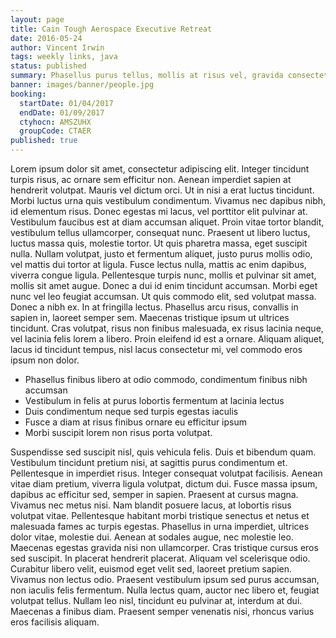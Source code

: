 ```yaml
---
layout: page
title: Cain Tough Aerospace Executive Retreat
date: 2016-05-24
author: Vincent Irwin
tags: weekly links, java
status: published
summary: Phasellus purus tellus, mollis at risus vel, gravida consectetur augue.
banner: images/banner/people.jpg
booking:
  startDate: 01/04/2017
  endDate: 01/09/2017
  ctyhocn: AMSZUHX
  groupCode: CTAER
published: true
---
```

Lorem ipsum dolor sit amet, consectetur adipiscing elit. Integer tincidunt turpis risus, ac ornare sem efficitur non. Aenean imperdiet sapien at hendrerit volutpat. Mauris vel dictum orci. Ut in nisi a erat luctus tincidunt. Morbi luctus urna quis vestibulum condimentum. Vivamus nec dapibus nibh, id elementum risus. Donec egestas mi lacus, vel porttitor elit pulvinar at. Vestibulum faucibus est at diam accumsan aliquet. Proin vitae tortor blandit, vestibulum tellus ullamcorper, consequat nunc. Praesent ut libero luctus, luctus massa quis, molestie tortor. Ut quis pharetra massa, eget suscipit nulla. Nullam volutpat, justo et fermentum aliquet, justo purus mollis odio, vel mattis dui tortor at ligula. Fusce lectus nulla, mattis ac enim dapibus, viverra congue ligula.
Pellentesque turpis nunc, mollis et pulvinar sit amet, mollis sit amet augue. Donec a dui id enim tincidunt accumsan. Morbi eget nunc vel leo feugiat accumsan. Ut quis commodo elit, sed volutpat massa. Donec a nibh ex. In at fringilla lectus. Phasellus arcu risus, convallis in sapien in, laoreet semper sem. Maecenas tristique ipsum ut ultrices tincidunt. Cras volutpat, risus non finibus malesuada, ex risus lacinia neque, vel lacinia felis lorem a libero. Proin eleifend id est a ornare. Aliquam aliquet, lacus id tincidunt tempus, nisl lacus consectetur mi, vel commodo eros ipsum non dolor.

* Phasellus finibus libero at odio commodo, condimentum finibus nibh accumsan
* Vestibulum in felis at purus lobortis fermentum at lacinia lectus
* Duis condimentum neque sed turpis egestas iaculis
* Fusce a diam at risus finibus ornare eu efficitur ipsum
* Morbi suscipit lorem non risus porta volutpat.

Suspendisse sed suscipit nisl, quis vehicula felis. Duis et bibendum quam. Vestibulum tincidunt pretium nisi, at sagittis purus condimentum et. Pellentesque in imperdiet risus. Integer consequat volutpat facilisis. Aenean vitae diam pretium, viverra ligula volutpat, dictum dui. Fusce massa ipsum, dapibus ac efficitur sed, semper in sapien. Praesent at cursus magna. Vivamus nec metus nisi. Nam blandit posuere lacus, at lobortis risus volutpat vitae. Pellentesque habitant morbi tristique senectus et netus et malesuada fames ac turpis egestas. Phasellus in urna imperdiet, ultrices dolor vitae, molestie dui. Aenean at sodales augue, nec molestie leo.
Maecenas egestas gravida nisi non ullamcorper. Cras tristique cursus eros sed suscipit. In placerat hendrerit placerat. Aliquam vel scelerisque odio. Curabitur libero velit, euismod eget velit sed, laoreet pretium sapien. Vivamus non lectus odio. Praesent vestibulum ipsum sed purus accumsan, non iaculis felis fermentum. Nulla lectus quam, auctor nec libero et, feugiat volutpat tellus. Nullam leo nisl, tincidunt eu pulvinar at, interdum at dui. Maecenas a finibus diam. Praesent semper venenatis nisi, rhoncus varius eros facilisis aliquam.
